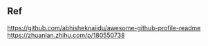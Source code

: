 

## Ref

https://github.com/abhisheknaiidu/awesome-github-profile-readme
https://zhuanlan.zhihu.com/p/180550738